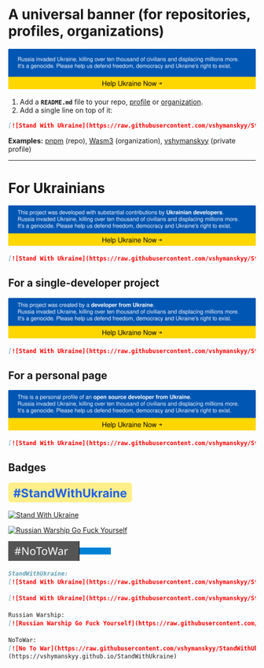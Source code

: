 # A universal banner (for repositories, profiles, organizations)

[![Stand With Ukraine](https://raw.githubusercontent.com/vshymanskyy/StandWithUkraine/main/banner2-direct.svg)](https://vshymanskyy.github.io/StandWithUkraine)

1. Add a **`README.md`** file to your repo, [profile](https://docs.github.com/en/account-and-profile/setting-up-and-managing-your-github-profile/customizing-your-profile/managing-your-profile-readme) or [organization](https://docs.github.com/en/organizations/collaborating-with-groups-in-organizations/customizing-your-organizations-profile).
2. Add a single line on top of it:

```md
[![Stand With Ukraine](https://raw.githubusercontent.com/vshymanskyy/StandWithUkraine/main/banner2-direct.svg)](https://vshymanskyy.github.io/StandWithUkraine)
```

**Examples:** [pnpm](https://github.com/pnpm/pnpm#readme) (repo), [Wasm3](https://github.com/wasm3) (organization), [vshymanskyy](https://github.com/vshymanskyy) (private profile)

---

# For Ukrainians

[![Stand With Ukraine](https://raw.githubusercontent.com/vshymanskyy/StandWithUkraine/main/banner-direct.svg)](https://vshymanskyy.github.io/StandWithUkraine)
```md
[![Stand With Ukraine](https://raw.githubusercontent.com/vshymanskyy/StandWithUkraine/main/banner-direct.svg)](https://vshymanskyy.github.io/StandWithUkraine)
```

## For a single-developer project

[![Stand With Ukraine](https://raw.githubusercontent.com/vshymanskyy/StandWithUkraine/main/banner-direct-single.svg)](https://vshymanskyy.github.io/StandWithUkraine)
```md
[![Stand With Ukraine](https://raw.githubusercontent.com/vshymanskyy/StandWithUkraine/main/banner-direct-single.svg)](https://vshymanskyy.github.io/StandWithUkraine)
```

## For a personal page

[![Stand With Ukraine](https://raw.githubusercontent.com/vshymanskyy/StandWithUkraine/main/banner-personal-page.svg)](https://vshymanskyy.github.io/StandWithUkraine)
```md
[![Stand With Ukraine](https://raw.githubusercontent.com/vshymanskyy/StandWithUkraine/main/banner-personal-page.svg)](https://vshymanskyy.github.io/StandWithUkraine)
```

## Badges

[![Stand With Ukraine](https://raw.githubusercontent.com/vshymanskyy/StandWithUkraine/main/badges/StandWithUkraine.svg)](https://vshymanskyy.github.io/StandWithUkraine)

[![Stand With Ukraine](https://raw.githubusercontent.com/vshymanskyy/StandWithUkraine/main/badges/StandWithUkraineFlat.svg)](https://vshymanskyy.github.io/StandWithUkraine)

[![Russian Warship Go Fuck Yourself](https://raw.githubusercontent.com/vshymanskyy/StandWithUkraine/main/badges/RussianWarship.svg)](https://vshymanskyy.github.io/StandWithUkraine)

[![No To War](https://raw.githubusercontent.com/vshymanskyy/StandWithUkraine/main/badges/NoToWarFlat.svg)](https://vshymanskyy.github.io/StandWithUkraine)

```md
StandWithUkraine:
[![Stand With Ukraine](https://raw.githubusercontent.com/vshymanskyy/StandWithUkraine/main/badges/StandWithUkraine.svg)](https://vshymanskyy.github.io/StandWithUkraine)

[![Stand With Ukraine](https://raw.githubusercontent.com/vshymanskyy/StandWithUkraine/main/badges/StandWithUkraineFlat.svg)](https://vshymanskyy.github.io/StandWithUkraine)

Russian Warship:
[![Russian Warship Go Fuck Yourself](https://raw.githubusercontent.com/vshymanskyy/StandWithUkraine/main/badges/RussianWarship.svg)](https://vshymanskyy.github.io/StandWithUkraine)

NoToWar:
[![No To War](https://raw.githubusercontent.com/vshymanskyy/StandWithUkraine/main/badges/NoToWarFlat.svg)]
(https://vshymanskyy.github.io/StandWithUkraine)
```
